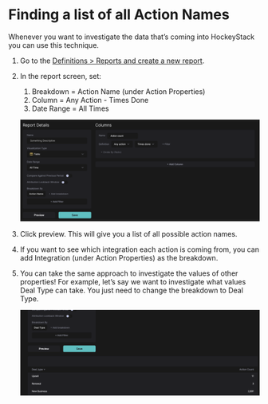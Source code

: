 # Finding a list of all Action Names

Whenever you want to investigate the data that’s coming into HockeyStack you can use this technique.

1. Go to the [Definitions > Reports and create a new report](https://hockeystack.com/dashboard/report).
2. In the report screen, set:
    1. Breakdown = Action Name (under Action Properties)
    2. Column = Any Action - Times Done
    3. Date Range = All Times
    
    ![Screenshot 2024-04-02 at 15.41.27.png](Finding-a-list-of-all-Action-Names/Screenshot_2024-04-02_at_15.41.27.png)
    
3. Click preview. This will give you a list of all possible action names.
4. If you want to see which integration each action is coming from, you can add Integration (under Action Properties) as the breakdown.
5. You can take the same approach to investigate the values of other properties! For example, let’s say we want to investigate what values Deal Type can take. You just need to change the breakdown to Deal Type.
    
    ![Screenshot 2024-04-02 at 15.42.36.png](Finding-a-list-of-all-Action-Names/Screenshot_2024-04-02_at_15.42.36.png)